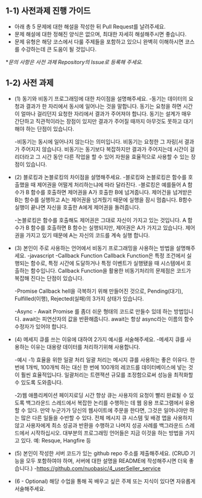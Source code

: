 ## 1-1) 사전과제 진행 가이드

- 아래 총 5 문제에 대한 해설을 작성한 뒤 Pull Request를 날려주세요.
- 문제 해설에 대한 정해진 양식은 없으며, 최대한 자세히 해설해주시면 좋습니다.
- 문제 유형은 해당 코스에서 다룰 주제들을 포함하고 있으니 완벽히 이해하시면 코스를 수강하는데 큰 도움이 될 것입니다.

**문의 사항은 사전 과제 Repository의 Issue로 등록해 주세요.*
  


## 1-2) 사전 과제

- (1) 동기와 비동기 프로그래밍에 대한 차이점을 설명해주세요.
    -동기는 데이터의 요청과 결과가 한 자리에서 동시에 일어나는 것을 말합니다.
     동기는 요청을 하면 시간이 얼마나 걸리던지 요청한 자리에서 결과가 주어져야 합니다.
     동기는 설계가 매우 간단하고 직관적이라는 장점이 있지만 결과가 주어질 때까지 아무것도 못하고 대기해야 하는 단점이 있습니다.
    
    -비동기는 동시에 일어나지 않는다는 의미입니다.
     비동기는 요청한 그 자링[서 결과가 주어지지 않습니다.
     비동기는 동기보다 복잡하지만 결과가 주어지는데 시간이 걸리더라고 그 시간 동안 다른 작업을 할 수 있어 자원을 효율적으로 사용할 수 있는 장점이 있습니다.
     
- (2) 블로킹과 논블로킹의 차이점을 설명해주세요.
  -블로킹와 논블로킹은 함수를 호출했을 때 제어권을 어떨게 처리하는냐에 따라 달라진다.
  -블로킹은 예를들어 A 함수가 B 함수를 호출하면 제어권을 A가 호출한 B에 넘겨줍니다. 제어건을 넘겨받은 B는 함수를 실행하고 A는 제어권을 넘겨줬기 때문에 실행을 잠시 멈춥니다.
   B함수 실행이 끝나면 자신을 호출한 A에게 제어권을 돌려줍니다.
   
   -논블로킹은 함수를 호출해도 제어권은 그대로 자신이 가지고 있는 것입니다.
   A 함수가 B 함수를 호출하면 B 함수는 실행되지만, 제어권은 A가 가지고 있습니다. 제어권을 가지고 있기 때문에 A는 자신의 코드를 계속 실행 합니다.
   
- (3) 본인이 주로 사용하는 언어에서 비동기 프로그래밍을 사용하는 방법을 설명해주세요.
  -javascript
    -Callback Function
    Callback Function은 특정 조건에서 실행되는 함수로, 특정 시간에 도달하거나 특정 이벤트가 실행됐을 때 시스템에서 호출하는 함수입니다.
    Callback Function을 활용한 비동기처리의 문제점은 코드가 복잡해 진다는 단점이 있습니다.
    
    -Promise
    Callback hell을 극복하기 위해 만들어진 것으로, Pending(대기), Fulfilled(이행), Rejected(실패)의 3가지 상태가 있습니다.
    
    -Async - Await
    Promise 를 좀더 쉬운 형태의 코드로 만들수 있데 하는 방법입니다.
    await는 피연산자의 값을 반환해줍니다.  await는 항상 async라는 이름의 함수 수정자가 있어야 합니다.
    
- (4) 메세지 큐를 쓰는 이유에 대하여 2가지 예시를 서술해주세요.
  -메세지 큐를 사용하는 이유는 대용량 데이터를 처리하기위해 사용합니다. 
  
  -예시
    -1) 효율을 위한 일괄 처리
    일괄 처리는 메시지 큐를 사용하는 좋은 이유다. 한 번에 1개씩, 100개씩 하는 대신 한 번에 100개의 레코드를 데이터베이스에 넣는 것이 훨씬 효율적입니다. 
    일괄처리는 트랜잭션 규모를 조정함으로써 성능을 최적화할 수 있도록 도와줍니다.
    
    -2)웹 애플리케이션 페이지로딩 시간 향상
    큐는 사용자의 요청이 빨리 완료될 수 있도록 백그라운드 스레드에서 복잡한 논리를 수행하는 데 웹 응용 프로그램에서 유용할 수 있다. 
    만약 누군가가 당신의 웹사이트에 주문을 한다면, 그것은 일어나야만 하는 많은 다른 일들을 수반할 수 있다. 
    전체 메시지 큐 시스템 및 배경 앱을 사용하지 않고 사용자에게 최소 성공과 반환을 수행하고 나머지 성공 사례를 백그라운드 스레드에서 시작하십시오.
    대부분의 프로그래밍 언어들은 지금 이것을 하는 방법을 가지고 있다. 예: Resque, Hangfire 등
    
- (5) 본인이 작성한 서버 코드가 있는 github repo 주소를 제출해주세요. (CRUD 기능을 모두 포함하여야 하며, 서버에 대한 설명을 README에 작성해주시면 더욱 좋습니다.) 
  -https://github.com/nuobasic/4_userSeller_service
- (6 - Optional) 해당 수업을 통해 꼭 배우고 싶은 주제 또는 지식이 있다면 자유롭게 서술해주세요.
